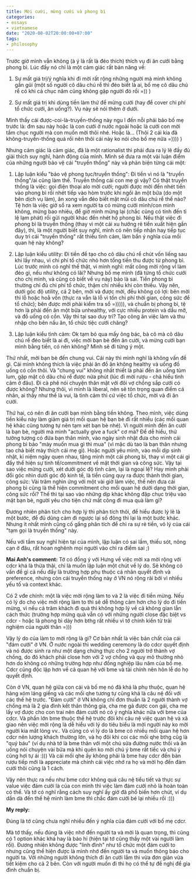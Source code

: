 ```yaml
---
title: Mời cưới, mừng cưới và phong bì
categories:
- essays
- vietnamese
date: "2020-08-02T20:00:00+07:00"
tags:
- philosophy
---
```


Trước giờ mình vẫn không (à ý là rất là đéo thích) thích vụ đi ăn cưới
bằng phong bì. Lúc đấy nó chỉ là một cảm giác rất bản năng về:

1. Sự mất giá trị/ý nghĩa khi đi mời rất rộng những người mà mình không
gần gũi (một số người cô dâu chú rể thì đéo biết là ai, bố mẹ cô dâu chú
rể có khi cả chục năm cũng không gặp người đó rồi =)) )

2. Sự mất giá trị khi dùng tiền làm thứ để mừng cưới (hay để cover chi
phí tổ chức cưới, ăn uống?). Vụ này sẽ nói thêm ở dưới.

Mình thấy cái được-coi-là-truyền-thống này ngu l đến nỗi phải bảo bố mẹ
trước là: đm sau này hoặc là con cưới ở nước ngoài hoặc là cưới con mời
tầm chục người mà con muốn mời thôi nhé. Hoặc là... (Thôi 2 cái kia đã
không-truyền-thống quá rồi nên thôi cái này ko nói cho bố mẹ nữa =)))) )

Nhưng cảm giác là cảm giác, đã là một rationalist thì phải đưa ra lý lẽ
đầy đủ giải thích suy nghĩ, hành động của mình. Mình sẽ đưa ra một vài
luận điểm của những người bảo vệ cái "truyền thống" này và phản biện
từng cái một:

1. Lập luận kiểu "bảo vệ phong tục/truyền thống": Đi tiền vì nó là
"truyền thống"/ai cũng làm thế. Truyền thống cái con mẹ gì vậy? Có
thật truyền thống là việc: gọi điện thoại alo mời cưới; người được mời
đến nhét tiền vào phong bì rồi nhét tiếp vào hòm trước khi ngồi ăn một
bữa (do một bên dịch vụ làm), ăn xong vẫn đéo biết mặt mũi cô dâu chú rể
thế nào? Tệ hơn là việc giở sổ ra xem người ta có mừng cưới mình/con
mình không, mừng bao nhiêu, để giờ mình mừng lại (chắc cũng có tính đến
tỉ lệ lạm phát) rồi gửi người khác đến nhét hộ phong bì. Nếu thật việc
đi phong bì là truyền thống (thay vì một cái xu hướng rẻ tiền xuất hiện
gần đây), thì, là một người biết suy nghĩ, mình có nên tiếp nhận hay
tiếp tục duy trì cái "truyền thống" rất thiếu tình cảm, làm bẩn ý
nghĩa của mối quan hệ này không?

2. Lập luận kiểu utility: Đi tiền để tạo cho cô dâu chú rể chút vốn
liếng sau khi lấy nhau, vì chi phí tổ chức nhỏ hơn tổng tiền thu được từ
phong bì. Lúc trước mình có nghĩ thế thật, vì mình nghĩ: mất công mời
rộng vl làm đéo gì, nếu như không có lãi? Nhưng bố mẹ mình (đã từng tổ
chức cưới cho chị mình, và cũng có biết về vụ này) bảo là sai. Tiền
phong bì thường chỉ đủ chi phí tổ chức, thậm chí nhiều khi còn thiếu.
Vậy nên, dưới góc độ utility, cả 2 bên, mời và được mời, đều không có
lợi: bên mời thì lỗ hoặc hoằ vốn (thực ra vẫn là lỗ vì tốn chi phí thời
gian, công sức để tổ chức); bên được mời phải kiểm tra sổ =))))), và
chuẩn bị phong bì, tệ hơn là phải đến ăn một bữa unhealthy, với cực
nhiều protein và dầu mỡ, và đồ uống có cồn. Vậy thì tại sao duy trì? Tạo
công ăn việc làm và thu nhập cho bên nấu ăn, tổ chức tiệc cưới chăng?

3. Lập luận kiểu tình cảm: Ok tạm bỏ qua mấy ông bác, bà cô mà cô dâu
chú rể đéo biết là ai đi, việc mời bạn bè đến ăn cưới, và mừng cưới bạn
mình bằng tiền, có nên không? Mình sẽ đi từng ý một.

Thứ nhất, mời bạn bè đến chung vui. Cái này thì mình nghĩ là không vấn
đề gì. Cái mình không thích là việc phải ăn đồ ăn không healthy và uống
đồ uống có cồn thôi. Và "chung vui" không nhất thiết là phải đến ăn
uống tùm lum, gặp mặt cô dâu chú rể được nửa phút (lúc đi mời rượu - chả
hiểu tình cảm ở đâu). Đi cà phê nói chuyện thân mật với đôi vợ chồng sắp
cưới có được không? Nhưng thôi, vì mình là liberal, nên sẽ tôn trọng
quan điểm cá nhân, ai thấy như thế là vui, là tình cảm thì cứ việc tổ
chức, mời và đi ăn cưới.

Thứ hai, có nên đi ăn cưới bạn mình bằng tiền không. Theo mình, việc
dùng tiền kiểu này làm giảm giá trị mối quan hệ bạn bè đi rất nhiều (các
mối quan hệ khác cũng tương tự nên tạm xét bạn bè nhé). Vì người mình
đến ăn cưới là bạn bè, người mà mình "actually give a fuck" cơ mà? Để
dễ hiểu, thử tưởng tượng có đứa bạn thân mình, vào ngày sinh nhật đưa
cho mình cái phong bì bảo "mày muốn mua gì thì mua" (vì mặc dù tao là
bạn thân nhưng tao chả biết mày thích cái mẹ gì). Hoặc người yêu mình,
vào mỗi dịp sinh nhật, kỉ niệm ngày quen nhau, tặng mình một cái phong
bì, thay vì một cái gì đấy thể hiện sự tinh tế/commitment về mặt thời
gian và công sức. Vậy tại sao việc mừng cưới, xét dưới góc độ tình cảm,
lại là ngoại lệ? Hay mình phải đổi góc nhìn dưới góc độ kinh tế, là tiền
cũng quy ra được thành thời gian, công sức: Vài trăm nghìn ứng với một
vài giờ làm việc, thế nên đưa cái phong bì cũng là thể hiện commitment
cho mối quan hệ dưới dạng thời gian, công sức rồi? Thế thì tại sao vào
những dịp khác không đập chục triệu vào mặt bạn bè, người yêu cho tiện
chứ mất công đi mua quà làm gì?

Đương nhiên phân tích cho hợp lý thì phân tích thôi, để hiểu được lý lẽ
là một bước, để đủ dũng cảm đi ngược lại số đông thì lại là một bước
khác. Nhưng ít nhất mình cũng cố gắng phân tích để chỉ ra sự rẻ tiền, vô
lý của cái "tạm gọi là truyền thống" này.

Nếu với tầm suy nghĩ hiện tại của mình, lập luận có sai lầm, thiếu sót,
nông cạn ở đâu, rất hoan nghênh mọi người vào chỉ ra điểm sai ;)

**Mai Anh's comment:**
Tớ có đồng ý với Hưng về việc mời xa mời rộng với cdcr khá là thừa thãi,
chỉ là muốn lập luận một chút về lý do. Sẽ không có vấn đề gì cả nếu đấy
là trường hợp phụ thuộc cá nhân quyết định và preference, nhưng còn cái
truyền thống này ở VN nó rộng rãi bởi vì nhiều yếu tố và context khác.

Có 2 vđe chính: một là việc mời rộng làm to và 2 là việc đi tiền mừng.
Nếu có lý do cho việc mời rộng làm to thì sẽ dễ thông cảm hơn cho lý do
đi tiền mừng, vì nếu cả trăm khách đi quà thì không hợp lý về cả không
gian lẫn cách thức (trường hợp mừng quà vẫn có với những người close đặc
biệt vs cdcr - hoặc là phong bì dày hơn bthg rất nhiều vì tớ chính kiến
từ trải nghiệm của người thân =)))

Vậy lý do của làm to mời rộng là gì? Cơ bản nhất là việc bản chất của
cái "đám cưới" ở VN. Ở nước ngoài thì wedding ceremony là do cdcr
quyết định và nó được sinh ra như một dạng chứng thực cho 2 người trở
thành vợ chồng, do đó khách phải close hơn với 2 vợ chồng và quy mô
thường nhỏ hơn do không có những trường hợp như đồng nghiệp lâu năm của
bố mẹ. Cdcr cũng độc lập hơn về cả quan hệ với bme và tài chính nên hôn
lễ do họ quyết định.

Còn ở VN, quan hệ giữa con cái và bố mẹ nó đã khá là phụ thuộc, quan hệ
hàng xóm láng giềng và các mối qhe tương tự cũng khá là câu nệ đối với
các thế hệ trước. "Đám cưới" ở VN không chỉ đơn thuần là 2 người thành
vợ chồng mà là 2 gia đình kết thân thông gia, cha mẹ gả được con gái,
cha mẹ lấy vợ được cho con trai nên đám cưới nó có ý nghĩa khác nữa với
bme của cdcr. Và phần lớn bme thuộc thế hệ trước đôi khi câu nệ việc
quan hệ và xã giao nên việc mời rộng là dễ hiểu với lý do tiêu biểu là
mời người này ko mời người kia mất lòng vv.. Và cũng có vì lý do là bme
có nhiều mối quan hệ hơn cdcr nên lượng khách thường lớn, và họ đôi khi
coi các mối qhe bthg cũg là "quý báu" (ví dụ nhà tớ là bme thân với
một chú sửa đường nước thôi và ăn uống nói chuyện vài bữa mà khi quên ko
mời chú ý bme rất tiếc và chú ý cũng hơi tự ái :))) Và cái mối qhe ấy
không phải là bme hay cdcr đến bàn rượu tiếp mới là appreciate mà chính
cái việc nhớ ra họ và mời họ đến đám cưới thôi cũng là 1 cách.

Vậy nên thực ra nếu như bme cdcr không quá câu nệ tiểu tiết và thực sự
value việc đám cưới là của con mình thì việc làm đám cưới nhỏ là hoàn
toàn có thể. Và tớ có nghĩ rằng cách suy nghĩ ấy giờ đã phổ biến hơn
chút, ví dụ dần dà đến thế hệ mình làm bme thì chắc đám cưới bé lại
nhiều rồi :)))

**My reply:**

Đúng là tớ cũng chưa nghĩ nhiều đến ý nghĩa của đám cưới với bố mẹ cdcr.

Mà tớ thấy, nếu đúng là việc nhớ đến người ta và mời là quan trọng, thì
cũng có 1 option khác khá hay là báo hỉ (hiện tại tớ cũng thấy một vài
người làm rồi). Đương nhiên không được "linh đình" như tổ chức một đám
cưới to nhưng cũng thể hiện được là mình nhớ đến người ta và muốn thông
báo cho người ta. Với những người không thích đi ăn cưới lắm thì vừa đơn
giản vừa tiết kiệm cho cả 2 bên. Còn với người muốn đi thì họ có thể tự
đề nghị để gia đình chuẩn bị.
